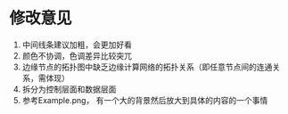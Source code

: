 # 修改意见

1. 中间线条建议加粗，会更加好看
2. 颜色不协调，色调差异比较突兀
3. 边缘节点的拓扑图中缺乏边缘计算网络的拓扑关系（即任意节点间的连通关系，需体现）
4. 拆分为控制层面和数据层面
5. 参考Example.png， 有一个大的背景然后放大到具体的内容的一个事情